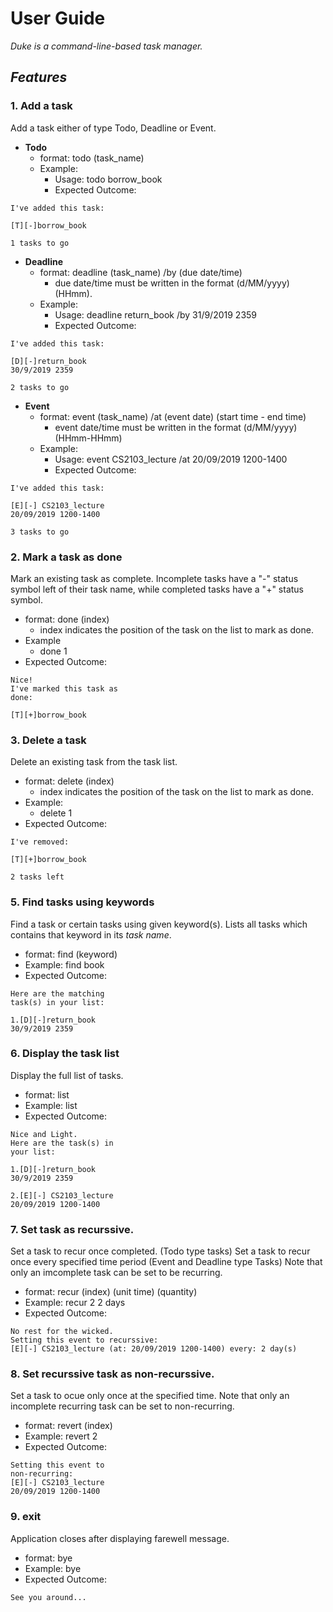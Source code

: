 # __User Guide__
_Duke is a command-line-based task manager._

## _Features_

### 1. Add a task
Add a task either of type Todo, Deadline or Event.
* __Todo__ 
  * format: todo (task_name)
  * Example: 
    * Usage: todo borrow_book     
    * Expected Outcome: 
```
I've added this task:

[T][-]borrow_book

1 tasks to go
```
   
* __Deadline__ 
  * format: deadline (task_name) /by (due date/time) 
    * due date/time must be written in the format (d/MM/yyyy) (HHmm).
  * Example: 
    * Usage: deadline return_book /by 31/9/2019 2359     
    * Expected Outcome: 
```
I've added this task:

[D][-]return_book
30/9/2019 2359

2 tasks to go
```
  
  
* __Event__ 
  * format: event (task_name) /at (event date) (start time - end time)
    * event date/time must be written in the format (d/MM/yyyy) (HHmm-HHmm)
  * Example: 
    * Usage: event CS2103_lecture /at 20/09/2019 1200-1400     
    * Expected Outcome:
```
I've added this task:
 
[E][-] CS2103_lecture
20/09/2019 1200-1400

3 tasks to go
```

### 2. Mark a task as done
Mark an existing task as complete. 
Incomplete tasks have a "-" status symbol left of their task name, while completed tasks have a "+" status symbol.

* format: done (index)
  * index indicates the position of the task on the list to mark as done.
* Example
  * done 1
* Expected Outcome: 
```
Nice!
I've marked this task as 
done:

[T][+]borrow_book
```

### 3. Delete a task
Delete an existing task from the task list.
* format: delete (index)
  * index indicates the position of the task on the list to mark as done.
* Example:
  * delete 1
* Expected Outcome: 
```
I've removed:

[T][+]borrow_book

2 tasks left
```

### 5. Find tasks using keywords
Find a task or certain tasks using given keyword(s). Lists all tasks which contains that keyword in its _task name_.
* format: find (keyword)
* Example: find book
* Expected Outcome:
```
Here are the matching
task(s) in your list:

1.[D][-]return_book
30/9/2019 2359
```

### 6. Display the task list
Display the full list of tasks.
* format: list
* Example: list
* Expected Outcome:
```
Nice and Light.
Here are the task(s) in
your list:

1.[D][-]return_book
30/9/2019 2359

2.[E][-] CS2103_lecture
20/09/2019 1200-1400
```

### 7. Set task as recurssive.
Set a task to recur once completed. (Todo type tasks)
Set a task to recur once every specified time period (Event and Deadline type Tasks)
Note that only an imcomplete task can be set to be recurring.
* format: recur (index) (unit time) (quantity)
* Example: recur 2 2 days
* Expected Outcome:
```
No rest for the wicked.
Setting this event to recurssive:
[E][-] CS2103_lecture (at: 20/09/2019 1200-1400) every: 2 day(s)
```

### 8. Set recurssive task as non-recurssive.
Set a task to ocue only once at the specified time.
Note that only an incomplete recurring task can be set to non-recurring.
* format: revert (index)
* Example: revert 2
* Expected Outcome:
```
Setting this event to 
non-recurring:
[E][-] CS2103_lecture
20/09/2019 1200-1400
```
### 9. exit
Application closes after displaying farewell message.
* format: bye
* Example: bye
* Expected Outcome:
```
See you around...
```
